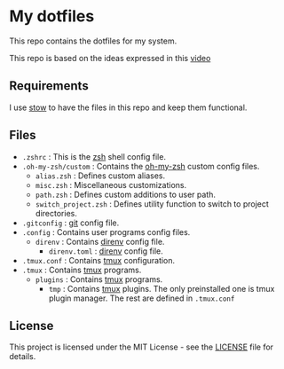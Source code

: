 # My dotfiles

This repo contains the dotfiles for my system.

This repo is based on the ideas expressed in this [video](https://youtu.be/y6XCebnB9gs?si=ApqFiTWsAKqE_-NI)

## Requirements

I use [stow](https://www.gnu.org/software/stow/) to have the files in this repo and keep them functional.

## Files

- `.zshrc` : This is the [zsh](https://zsh.sourceforge.io/) shell config file.
- `.oh-my-zsh/custom` : Contains the [oh-my-zsh](https://ohmyz.sh/) custom config files.
  - `alias.zsh` : Defines custom aliases.
  - `misc.zsh` : Miscellaneous customizations.
  - `path.zsh` : Defines custom additions to user path.
  - `switch_project.zsh` : Defines utility function to switch to project directories.
- `.gitconfig` : [git](https://git-scm.com/) config file.
- `.config` : Contains user programs config files.
  - `direnv` : Contains [direnv](https://direnv.net/) config file.
    - `direnv.toml` : [direnv](https://direnv.net/) config file.
- `.tmux.conf` : Contains [tmux](https://github.com/tmux/tmux) configuration.
- `.tmux` : Contains [tmux](https://github.com/tmux/tmux) programs.
  - `plugins` : Contains [tmux](https://github.com/tmux/tmux) programs.
    - `tmp` : Contains [tmux](https://github.com/tmux/tmux) plugins. The only preinstalled one is tmux plugin manager. The rest are defined in `.tmux.conf`

## License
This project is licensed under the MIT License - see the [LICENSE](LICENSE) file for details.

